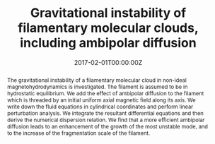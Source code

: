 ---
title: "Gravitational instability of filamentary molecular clouds, including ambipolar diffusion"
authors:
- admin
- Kazem Naficy
- Shahram Abbassi
- Mahmood Roshan
date: "2017-02-01T00:00:00Z"
doi: "10.1093/mnras/stw2820"

# Schedule page publish date (NOT publication's date).
#publishDate: "2017-02-01T00:00:00Z"

# Publication type.
# Legend: 0 = Uncategorized; 1 = Conference paper; 2 = Journal article;
# 3 = Preprint / Working Paper; 4 = Report; 5 = Book; 6 = Book section;
# 7 = Thesis; 8 = Patent
publication_types: ["2"]

# Publication name and optional abbreviated publication name.
publication: In *Monthly Notices of the Royal Astronomical Society*
publication_short: In *MNRAS*

abstract: The gravitational instability of a filamentary molecular cloud in non-ideal magnetohydrodynamics is investigated. The filament is assumed to be in hydrostatic equilibrium. We add the effect of ambipolar diffusion to the filament which is threaded by an initial uniform axial magnetic field along its axis. We write down the fluid equations in cylindrical coordinates and perform linear perturbation analysis. We integrate the resultant differential equations and then derive the numerical dispersion relation. We find that a more efficient ambipolar diffusion leads to an enhancement of the growth of the most unstable mode, and to the increase of the fragmentation scale of the filament.

# Summary. An optional shortened abstract.
summary: The gravitational instability of a filamentary molecular cloud in non-ideal MHD.

tags:
- Source Themes
featured: true

links:
- name: Custom Link
  url: https://academic.oup.com/mnras/article-abstract/465/2/1645/2544341?redirectedFrom=fulltext
url_code: ''
url_dataset: ''
url_poster: ''
url_project: ''
url_slides: ''
url_source: ''
url_video: ''

# Featured image
# To use, add an image named `featured.jpg/png` to your page's folder. 
image:
  caption: 'Cross-section of the filament with AD effect in different magnetic field strength'
  focal_point: "center"
  preview_only: false

# Associated Projects (optional).
#   Associate this publication with one or more of your projects.
#   Simply enter your project's folder or file name without extension.
#   E.g. `internal-project` references `content/project/internal-project/index.md`.
#   Otherwise, set `projects: []`.
#projects:
#- internal-project

# Slides (optional).
#   Associate this publication with Markdown slides.
#   Simply enter your slide deck's filename without extension.
#   E.g. `slides: "example"` references `content/slides/example/index.md`.
#   Otherwise, set `slides: ""`.
#slides: example
---